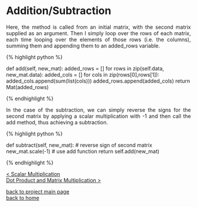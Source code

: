 # Addition/Subtraction
<div style="text-align: justify">
Here, the method is called from an initial matrix, with the second
matrix supplied as an argument. Then I simply loop over the rows of each
matrix, each time looping over the elements of those rows (i.e. the columns),
summing them and appending them to an added_rows variable.
</div>

{% highlight python %}

def add(self, new_mat):
    added_rows = []
    for rows in zip(self.data, new_mat.data):
        added_cols = []
        for cols in zip(rows[0],rows[1]):
            added_cols.append(sum(list(cols)))
        added_rows.append(added_cols)
    return Mat(added_rows)

{% endhighlight %}

<div style="text-align: justify">
In the case of the subtraction, we can simply reverse the signs for the second
matrix by applying a scalar multiplication with -1 and then call the add
method, thus achieving a subtraction. 
</div>

{% highlight python %}

def subtract(self, new_mat):
    # reverse sign of second matrix
    new_mat.scale(-1)
    # use add function
    return self.add(new_mat)

{% endhighlight %}

[< Scalar Multiplication](./scalar_multiplication.md)\
[Dot Product and Matrix Multiplication >](./dot_prod_and_mat_multiply.md)

[back to project main page](./numpy_from_scratch.md)\
[back to home](../README.md)
